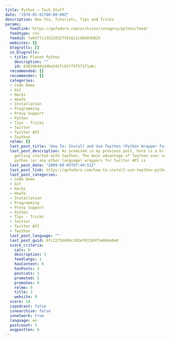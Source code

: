 ```yaml
---
title: Python – Tech Stuff
date: "1970-01-01T00:00:00Z"
description: How Tos, Tutorials, Tips and Tricks
params:
  feedlink: https://gofedora.com/archives/category/python/feed/
  feedtype: rss
  feedid: fa65f7c23522d32f591611cd8d83b825
  websites: {}
  blogrolls: []
  in_blogrolls:
  - title: Planet Python
    description: ""
    id: 63826648a34be342fc027f97571f1a6c
  recommended: []
  recommender: []
  categories:
  - Code Demo
  - Git
  - Hacks
  - HowTo
  - Installation
  - Programming
  - Proxy Support
  - Python
  - Tips - Tricks
  - Twitter
  - Twitter API
  - Twython
  relme: {}
  last_post_title: 'How To: Install and Use Twython (Python Wrapper for Twitter API)'
  last_post_description: As promised in my previous post, here is a brief howto on
    getting started with twython. The main advantage of Twython over several other
    python (or any other language) wrappers for Twitter API is
  last_post_date: "2009-09-05T07:49:51Z"
  last_post_link: https://gofedora.com/how-to-install-use-twython-python-wrapper-for-twitter-api/
  last_post_categories:
  - Code Demo
  - Git
  - Hacks
  - HowTo
  - Installation
  - Programming
  - Proxy Support
  - Python
  - Tips - Tricks
  - Twitter
  - Twitter API
  - Twython
  last_post_language: ""
  last_post_guid: bfc22756698c202ef61589f3e06de0ed
  score_criteria:
    cats: 0
    description: 3
    feedlangs: 1
    hasContent: 0
    hasPosts: 3
    postcats: 3
    promoted: 5
    promotes: 0
    relme: 0
    title: 3
    website: 0
  score: 18
  ispodcast: false
  isnoarchive: false
  innetwork: true
  language: en
  postcount: 5
  avgpostlen: 0
---
```

